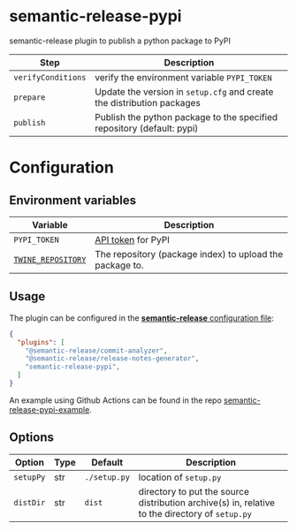 # semantic-release-pypi
semantic-release plugin to publish a python package to PyPI

| Step | Description
| ---- | -----------
| ```verifyConditions``` | verify the environment variable ```PYPI_TOKEN```
| ```prepare``` | Update the version in ```setup.cfg``` and create the distribution packages
| ```publish``` | Publish the python package to the specified repository (default: pypi)

# Configuration

## Environment variables

| Variable | Description
| -------- | -----------
| ```PYPI_TOKEN``` | [API token](https://test.pypi.org/help/#apitoken) for PyPI
| [```TWINE_REPOSITORY```](https://twine.readthedocs.io/en/latest/#twine-upload) | The repository (package index) to upload the package to.

## Usage

The plugin can be configured in the [**semantic-release** configuration file](https://github.com/semantic-release/semantic-release/blob/master/docs/usage/configuration.md#configuration):

```json
{
  "plugins": [
    "@semantic-release/commit-analyzer",
    "@semantic-release/release-notes-generator",
    "semantic-release-pypi",
  ]
}
```
An example using Github Actions can be found in the repo [semantic-release-pypi-example](https://github.com/abichinger/semantic-release-pypi-example).

## Options

| Option | Type | Default | Description
| ------ | ---- | ------- | -----------
| ```setupPy``` | str | ```./setup.py``` | location of ```setup.py```
| ```distDir``` | str | ```dist``` | directory to put the source distribution archive(s) in, relative to the directory of ```setup.py```